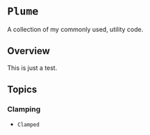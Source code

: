 # ``Plume``

A collection of my commonly used, utility code.

## Overview

This is just a test.

## Topics

### Clamping

- ``Clamped``
